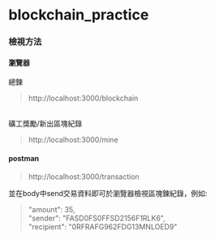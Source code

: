 # blockchain_practice

### 檢視方法
#### 瀏覽器

總鍊
> http://localhost:3000/blockchain
<br>
礦工獎勵/新出區塊紀錄

> http://localhost:3000/mine

#### postman
> http://localhost:3000/transaction

並在body中send交易資料即可於瀏覽器檢視區塊鍊紀錄，例如:
>   "amount": 35,
<br>   "sender": "FASD0FS0FFSD2156F1RLK6",
<br>   "recipient": "0RFRAFG962FDG13MNLOED9"
